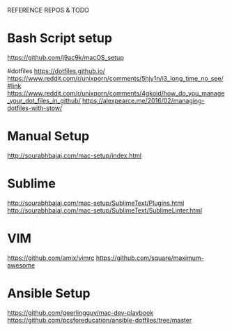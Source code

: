 REFERENCE REPOS & TODO

# Bash Script setup
https://github.com/j9ac9k/macOS_setup

#dotfiles
https://dotfiles.github.io/
https://www.reddit.com/r/unixporn/comments/5hjy1n/i3_long_time_no_see/#link
https://www.reddit.com/r/unixporn/comments/4gkoid/how_do_you_manage_your_dot_files_in_github/
https://alexpearce.me/2016/02/managing-dotfiles-with-stow/

# Manual Setup
http://sourabhbajaj.com/mac-setup/index.html

# Sublime
http://sourabhbajaj.com/mac-setup/SublimeText/Plugins.html
http://sourabhbajaj.com/mac-setup/SublimeText/SublimeLinter.html

# VIM
https://github.com/amix/vimrc
https://github.com/square/maximum-awesome

# Ansible Setup
https://github.com/geerlingguy/mac-dev-playbook
https://github.com/pcsforeducation/ansible-dotfiles/tree/master
